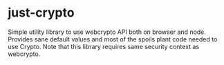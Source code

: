 # just-crypto
Simple utility library to use webcrypto API both on browser and node. Provides sane default values and most of the spoils plant code needed to use Crypto. Note that this library requires same security context as webcrypto.
